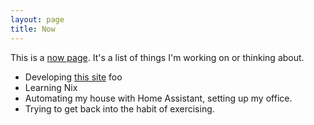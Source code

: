 ```yaml
---
layout: page
title: Now
---
```

This is a [now page](https://nownownow.com/about).  It's a list of things I'm working on or thinking about.

- Developing [this site](https://github.com/wgretz/willgretz.com) foo
- Learning Nix
- Automating my house with Home Assistant, setting up my office.
- Trying to get back into the habit of exercising.
